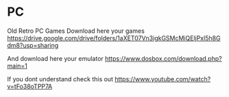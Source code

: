 # PC
Old Retro PC Games
Download here your games
https://drive.google.com/drive/folders/1aXET07Vn3igkGSMcMiQEljPxl5h8Gdm8?usp=sharing

And download here your emulator
https://www.dosbox.com/download.php?main=1

If you dont understand check this out   https://www.youtube.com/watch?v=tFo38oTPP7A
